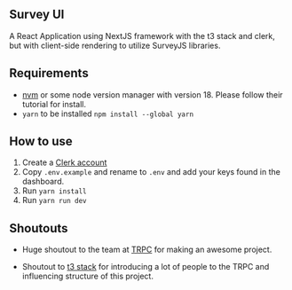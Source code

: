 Survey UI
---
A React Application using NextJS framework with the t3 stack and clerk, but with client-side rendering to utilize SurveyJS libraries.

Requirements
---
- [nvm](https://github.com/nvm-sh/nvm) or some node version manager with version 18. Please follow their tutorial for install.
- `yarn` to be installed ```npm install --global yarn```

## How to use

1. Create a [Clerk account](https://dashboard.clerk.dev/sign-up)
2. Copy `.env.example` and rename to `.env` and add your keys found in the dashboard.
3. Run `yarn install`
4. Run `yarn run dev`

## Shoutouts

- Huge shoutout to the team at [TRPC](https://trpc.io) for making an awesome project.

- Shoutout to [t3 stack](https://create.t3.gg/) for introducing a lot of people to the TRPC and influencing structure of this project.
